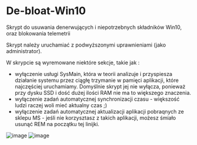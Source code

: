 # De-bloat-Win10
Skrypt do usuwania denerwujących i niepotrzebnych składników Win10, oraz blokowania telemetrii

Skrypt należy uruchamiać z podwyższonymi uprawnieniami (jako administrator).

W skrypcie są wyremowane niektóre sekcje, takie jak :
- wyłączenie usługi SysMain, która w teorii analizuje i przyspiesza działanie systemu przez ciągłę trzymanie w pamięci aplikacji, które najczęściej uruchamiamy. Domyślnie skrypt jej nie wyłącza, ponieważ przy dysku SSD i dość dużej ilości RAM nie ma to większego znaczenia.
- wyłączenie zadań automatycznej synchronizacji czasu - większość ludzi raczej woli mieć aktualny czas ;)
- wyłączenie zadań automatycznej aktualizacji aplikacji pobraqnych ze sklepu MS - jeśli nie korzysztasz z takich aplikacji, możesz śmiało usunąć REM na początku tej linijki.

![image](https://user-images.githubusercontent.com/51444728/219337913-aac40b37-e56e-414c-b9a5-f2d05eaec300.png)
![image](https://user-images.githubusercontent.com/51444728/219338835-ddaa80e1-1855-4950-bfb9-409775436e06.png)
